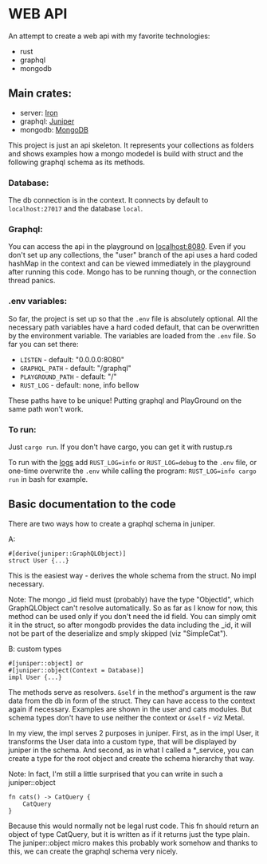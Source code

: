 # WEB API

An attempt to create a web api with my favorite technologies:

-   rust
-   graphql
-   mongodb

## Main crates:

-   server: [Iron](https://crates.io/crates/iron)
-   graphql: [Juniper](https://crates.io/crates/juniper)
-   mongodb: [MongoDB](https://crates.io/crates/mongodb)

This project is just an api skeleton.
It represents your collections as folders and shows examples how a mongo modedel is build with struct and the following graphql schema as its methods.

### Database:

The db connection is in the context. It connects by default to `localhost:27017` and the database `local`.

### Graphql:

You can access the api in the playground on <localhost:8080>. Even if you don't set up any collections, the "user" branch of the api uses a hard coded hashMap in the context and can be viewed immediately in the playground after running this code. Mongo has to be running though, or the connection thread panics.

### .env variables:

So far, the project is set up so that the `.env` file is absolutely optional. All the necessary path variables have a hard coded default, that can be overwritten by the environment variable.
The variables are loaded from the `.env` file. So far you can set there:

-   `LISTEN` - default: "0.0.0.0:8080"
-   `GRAPHQL_PATH` - default: "/graphql"
-   `PLAYGROUND_PATH` - default: "/"
-   `RUST_LOG` - default: none, info bellow

These paths have to be unique! Putting graphql and PlayGround on the same path won't work.

### To run:

Just `cargo run`. If you don't have cargo, you can get it with rustup.rs

To run with the [logs](https://crates.io/crates/env_logger) add `RUST_LOG=info` or `RUST_LOG=debug` to the `.env` file, or one-time overwrite the `.env` while calling the program: `RUST_LOG=info cargo run` in bash for example.

## Basic documentation to the code

There are two ways how to create a graphql schema in juniper.

A:

```
#[derive(juniper::GraphQLObject)]
struct User {...}
```

This is the easiest way - derives the whole schema from the struct. No impl necessary.

Note: The mongo \_id field must (probably) have the type "ObjectId", which GraphQLObject can't resolve automatically. So as far as I know for now, this method can be used only if you don't need the id field. You can simply omit it in the struct, so after mongodb provides the data including the \_id, it will not be part of the deserialize and smply skipped (viz "SimpleCat").

B:
custom types

```
#[juniper::object] or
#[juniper::object(Context = Database)]
impl User {...}
```

The methods serve as resolvers. `&self` in the method's argument is the raw data from the db in form of the struct. They can have access to the context again if necessary. Examples are shown in the user and cats modules. But schema types don't have to use neither the context or `&self` - viz Metal.

In my view, the impl serves 2 purposes in juniper. First, as in the impl User, it transforms the User data into a custom type, that will be displayed by juniper in the schema. And second, as in what I called a \*\_service, you can create a type for the root object and create the schema hierarchy that way.

Note: In fact, I'm still a little surprised that you can write in such a juniper::object

```
fn cats() -> CatQuery {
    CatQuery
}
```

Because this would normally not be legal rust code. This fn should return an object of type CatQuery, but it is written as if it returns just the type plain. The juniper::object micro makes this probably work somehow and thanks to this, we can create the graphql schema very nicely.
